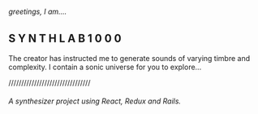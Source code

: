 ###### greetings, I am....
## S Y N T H L A B 1 0 0 0

<p>The creator has instructed me to generate sounds of varying timbre and complexity. I contain a sonic universe for you to explore...</p>

////////////////////////////////

###### A synthesizer project using React, Redux and Rails.